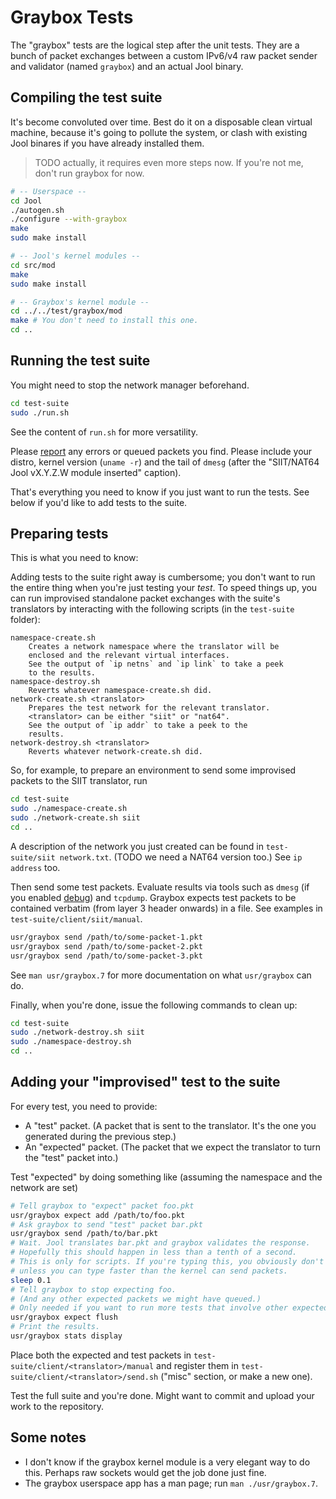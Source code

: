 # Graybox Tests

The "graybox" tests are the logical step after the unit tests. They are a bunch of packet exchanges between a custom IPv6/v4 raw packet sender and validator (named `graybox`) and an actual Jool binary.

## Compiling the test suite

It's become convoluted over time. Best do it on a disposable clean virtual machine, because it's going to pollute the system, or clash with existing Jool binares if you have already installed them.

> TODO actually, it requires even more steps now.
> If you're not me, don't run graybox for now.

```bash
# -- Userspace --
cd Jool
./autogen.sh
./configure --with-graybox
make
sudo make install

# -- Jool's kernel modules --
cd src/mod
make
sudo make install

# -- Graybox's kernel module --
cd ../../test/graybox/mod
make # You don't need to install this one.
cd ..
```

## Running the test suite

You might need to stop the network manager beforehand.

```bash
cd test-suite
sudo ./run.sh
```

See the content of `run.sh` for more versatility.

Please [report](https://github.com/NICMx/Jool/issues) any errors or queued packets you find. Please include your distro, kernel version (`uname -r`) and the tail of `dmesg` (after the "SIIT/NAT64 Jool vX.Y.Z.W module inserted" caption).

That's everything you need to know if you just want to run the tests. See below if you'd like to add tests to the suite.

## Preparing tests

This is what you need to know:

Adding tests to the suite right away is cumbersome; you don't want to run the entire thing when you're just testing your *test*. To speed things up, you can run improvised standalone packet exchanges with the suite's translators by interacting with the following scripts (in the `test-suite` folder):

	namespace-create.sh
		Creates a network namespace where the translator will be
		enclosed and the relevant virtual interfaces.
		See the output of `ip netns` and `ip link` to take a peek
		to the results.
	namespace-destroy.sh
		Reverts whatever namespace-create.sh did.
	network-create.sh <translator>
		Prepares the test network for the relevant translator.
		<translator> can be either "siit" or "nat64".
		See the output of `ip addr` to take a peek to the
		results.
	network-destroy.sh <translator>
		Reverts whatever network-create.sh did.

So, for example, to prepare an environment to send some improvised packets to the SIIT translator, run

```bash
cd test-suite
sudo ./namespace-create.sh
sudo ./network-create.sh siit
cd ..
```

A description of the network you just created can be found in `test-suite/siit network.txt`. (TODO we need a NAT64 version too.) See `ip address` too.

Then send some test packets. Evaluate results via tools such as `dmesg` (if you enabled [debug](https://github.com/NICMx/Jool/wiki/Jool's-Compilation-Options#-ddebug)) and `tcpdump`. Graybox expects test packets to be contained verbatim (from layer 3 header onwards) in a file. See examples in `test-suite/client/siit/manual`.

```bash
usr/graybox send /path/to/some-packet-1.pkt
usr/graybox send /path/to/some-packet-2.pkt
usr/graybox send /path/to/some-packet-3.pkt
```

See `man usr/graybox.7` for more documentation on what `usr/graybox` can do.

Finally, when you're done, issue the following commands to clean up:

```bash
cd test-suite
sudo ./network-destroy.sh siit
sudo ./namespace-destroy.sh
cd ..
```

## Adding your "improvised" test to the suite

For every test, you need to provide:

- A "test" packet. (A packet that is sent to the translator. It's the one you generated during the previous step.)
- An "expected" packet. (The packet that we expect the translator to turn the "test" packet into.)

Test "expected" by doing something like (assuming the namespace and the network are set)

```bash
# Tell graybox to "expect" packet foo.pkt
usr/graybox expect add /path/to/foo.pkt
# Ask graybox to send "test" packet bar.pkt
usr/graybox send /path/to/bar.pkt
# Wait. Jool translates bar.pkt and graybox validates the response.
# Hopefully this should happen in less than a tenth of a second.
# This is only for scripts. If you're typing this, you obviously don't need this
# unless you can type faster than the kernel can send packets.
sleep 0.1
# Tell graybox to stop expecting foo.
# (And any other expected packets we might have queued.)
# Only needed if you want to run more tests that involve other expected packets.
usr/graybox expect flush
# Print the results.
usr/graybox stats display
```

Place both the expected and test packets in `test-suite/client/<translator>/manual` and register them in `test-suite/client/<translator>/send.sh` ("misc" section, or make a new one).

Test the full suite and you're done. Might want to commit and upload your work to the repository.

## Some notes

- I don't know if the graybox kernel module is a very elegant way to do this. Perhaps raw sockets would get the job done just fine.
- The graybox userspace app has a man page; run `man ./usr/graybox.7`.
